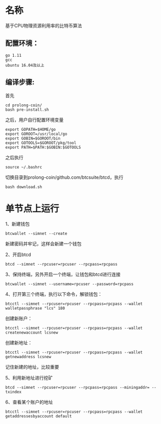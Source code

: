 名称
======
基于CPU物理资源利用率的比特币算法

配置环境：
----
    go 1.11
    gcc
    ubuntu 16.04及以上

编译步骤:
-----
首先

    cd prolong-coin/
    bash pre-install.sh

之后，用户自行配置环境变量

    export GOPATH=$HOME/go
    export GOROOT=/usr/local/go
    export GOBIN=$GOROOT/bin
    export GOTOOLS=$GOROOT/pkg/tool
    export PATH=$PATH:$GOBIN:$GOTOOLS

之后执行

    source ~/.bashrc

切换目录到prolong-coin/github.com/btcsuite/btcd，执行

    bash download.sh


单节点上运行
=====

1、新建钱包

    btcwallet --simnet --create

新建密码并牢记，这样会新建一个钱包

2、开启btcd

    btcd --simnet --rpcuser=rpcuser --rpcpass=rpcpass

3、保持终端，另外开启一个终端，让钱包和btcd进行连接

    btcwallet --simnet --username=rpcuser --password=rpcpass

4、打开第三个终端，执行以下命令，解锁钱包：

    btcctl --simnet --rpcuser=rpcuser --rpcpass=rpcpass --wallet walletpassphrase "lcs" 180

创建新账户：

    btcctl --simnet --rpcuser=rpcuser --rpcpass=rpcpass --wallet createnewaccount lcsnew

创建新地址：

    btcctl --simnet --rpcuser=rpcuser --rpcpass=rpcpass --wallet getnewaddress lcsnew

记住新建的地址，比较重要

5、利用新地址进行挖矿

    btcd --simnet --rpcuser=rpcuser --rpcpass=rpcpass --miningaddr= --txindex

6、查看某个账户的地址

    btcctl --simnet --rpcuser=rpcuser --rpcpass=rpcpass --wallet getaddressesbyaccount default
